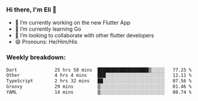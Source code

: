 ### Hi there, I'm Eli 👋
- 🔭 I’m currently working on the new Flutter App
- 🌱 I’m currently learning Go
- 🦄 I’m looking to collaborate with other flutter developers
- 😄 Pronouns: He/Him/His

### Weekly breakdown:
<!--START_SECTION:waka-->

```txt
Dart              25 hrs 58 mins  ███████████████████▒░░░░░   77.25 %
Other             4 hrs 4 mins    ███░░░░░░░░░░░░░░░░░░░░░░   12.11 %
TypeScript        2 hrs 32 mins   ██░░░░░░░░░░░░░░░░░░░░░░░   07.56 %
Groovy            29 mins         ▒░░░░░░░░░░░░░░░░░░░░░░░░   01.46 %
YAML              14 mins         ▒░░░░░░░░░░░░░░░░░░░░░░░░   00.74 %
```

<!--END_SECTION:waka-->
